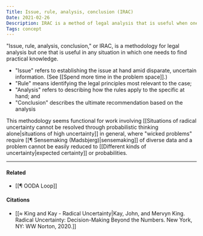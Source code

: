 ```yaml
---
Title: Issue, rule, analysis, conclusion (IRAC)
Date: 2021-02-26
Description: IRAC is a method of legal analysis that is useful when one needs to find practical knowledge.
Tags: concept
---
```


"Issue, rule, analysis, conclusion," or IRAC, is a methodology for legal analysis but one that is useful in any situation in which one needs to find practical knowledge. 

- "Issue" refers to establishing the issue at hand amid disparate, uncertain information. (See [[Spend more time in the problem space]].)
- "Rule" means identifying the legal principles most relevant to the case;
- "Analysis" refers to describing how the rules apply to the specific at hand;  and
- "Conclusion" describes the ultimate recommendation based on the analysis

This methodology seems functional for work involving [[Situations of radical uncertainty cannot be resolved through probabilistic thinking alone|situations of high uncertainty]] in general, where "wicked problems" require [[¶ Sensemaking (Madsbjerg)|sensemaking]] of diverse data and a problem cannot be easily reduced to [[Different kinds of uncertainty|expected certainty]] or probabilities.

---
#### Related
- [[¶ OODA Loop]]

#### Citations
- [[≈ King and Kay - Radical Uncertainty|Kay, John, and Mervyn King. Radical Uncertainty: Decision-Making Beyond the Numbers. New York, NY: WW Norton, 2020.]]